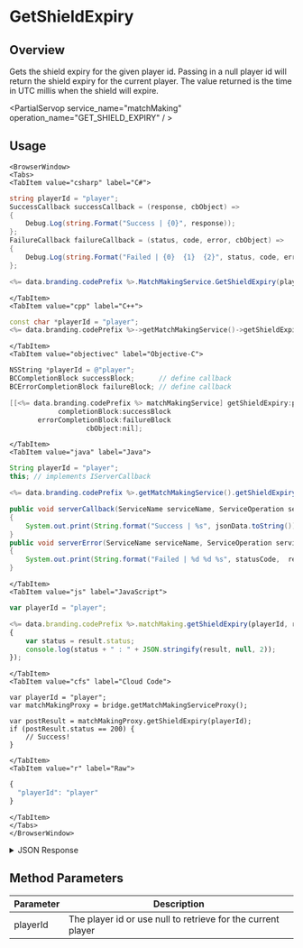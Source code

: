 # GetShieldExpiry
## Overview
Gets the shield expiry for the given player id. Passing in a null player id will return the shield expiry for the current player. The value returned is the time in UTC millis when the shield will expire.

<PartialServop service_name="matchMaking" operation_name="GET_SHIELD_EXPIRY" / >

## Usage

```mdx-code-block
<BrowserWindow>
<Tabs>
<TabItem value="csharp" label="C#">
```

```csharp
string playerId = "player";
SuccessCallback successCallback = (response, cbObject) =>
{
    Debug.Log(string.Format("Success | {0}", response));
};
FailureCallback failureCallback = (status, code, error, cbObject) =>
{
    Debug.Log(string.Format("Failed | {0}  {1}  {2}", status, code, error));
};

<%= data.branding.codePrefix %>.MatchMakingService.GetShieldExpiry(playerId, successCallback, failureCallback);
```

```mdx-code-block
</TabItem>
<TabItem value="cpp" label="C++">
```

```cpp
const char *playerId = "player";
<%= data.branding.codePrefix %>->getMatchMakingService()->getShieldExpiry(playerId, this);
```

```mdx-code-block
</TabItem>
<TabItem value="objectivec" label="Objective-C">
```

```objectivec
NSString *playerId = @"player";
BCCompletionBlock successBlock;      // define callback
BCErrorCompletionBlock failureBlock; // define callback

[[<%= data.branding.codePrefix %> matchMakingService] getShieldExpiry:playerId
            completionBlock:successBlock
       errorCompletionBlock:failureBlock
                   cbObject:nil];
```

```mdx-code-block
</TabItem>
<TabItem value="java" label="Java">
```

```java
String playerId = "player";
this; // implements IServerCallback

<%= data.branding.codePrefix %>.getMatchMakingService().getShieldExpiry(playerId, this);

public void serverCallback(ServiceName serviceName, ServiceOperation serviceOperation, JSONObject jsonData)
{
    System.out.print(String.format("Success | %s", jsonData.toString()));
}
public void serverError(ServiceName serviceName, ServiceOperation serviceOperation, int statusCode, int reasonCode, String jsonError)
{
    System.out.print(String.format("Failed | %d %d %s", statusCode,  reasonCode, jsonError.toString()));
}
```

```mdx-code-block
</TabItem>
<TabItem value="js" label="JavaScript">
```

```javascript
var playerId = "player";

<%= data.branding.codePrefix %>.matchMaking.getShieldExpiry(playerId, result =>
{
	var status = result.status;
	console.log(status + " : " + JSON.stringify(result, null, 2));
});
```

```mdx-code-block
</TabItem>
<TabItem value="cfs" label="Cloud Code">
```

```cfscript
var playerId = "player";
var matchMakingProxy = bridge.getMatchMakingServiceProxy();

var postResult = matchMakingProxy.getShieldExpiry(playerId);
if (postResult.status == 200) {
    // Success!
}
```

```mdx-code-block
</TabItem>
<TabItem value="r" label="Raw">
```

```r
{
  "playerId": "player"
}
```

```mdx-code-block
</TabItem>
</Tabs>
</BrowserWindow>
```

<details>
<summary>JSON Response</summary>

```json
{
    "status": 200,
    "data": {
        "shieldExpiry": 1433259734956
    }
}
```
</details>

## Method Parameters
Parameter | Description
--------- | -----------
playerId | The player id or use null to retrieve for the current player


